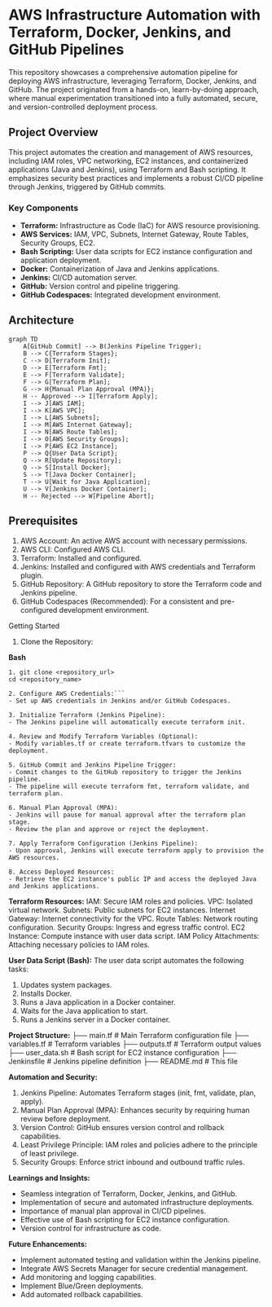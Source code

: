 
# AWS Infrastructure Automation with Terraform, Docker, Jenkins, and GitHub Pipelines

This repository showcases a comprehensive automation pipeline for deploying AWS infrastructure, leveraging Terraform, Docker, Jenkins, and GitHub. The project originated from a hands-on, learn-by-doing approach, where manual experimentation transitioned into a fully automated, secure, and version-controlled deployment process.

## Project Overview

This project automates the creation and management of AWS resources, including IAM roles, VPC networking, EC2 instances, and containerized applications (Java and Jenkins), using Terraform and Bash scripting. It emphasizes security best practices and implements a robust CI/CD pipeline through Jenkins, triggered by GitHub commits.

### Key Components

* **Terraform:** Infrastructure as Code (IaC) for AWS resource provisioning.
* **AWS Services:** IAM, VPC, Subnets, Internet Gateway, Route Tables, Security Groups, EC2.
* **Bash Scripting:** User data scripts for EC2 instance configuration and application deployment.
* **Docker:** Containerization of Java and Jenkins applications.
* **Jenkins:** CI/CD automation server.
* **GitHub:** Version control and pipeline triggering.
* **GitHub Codespaces:** Integrated development environment.

## Architecture

```mermaid
graph TD
    A[GitHub Commit] --> B(Jenkins Pipeline Trigger);
    B --> C{Terraform Stages};
    C --> D[Terraform Init];
    D --> E[Terraform Fmt];
    E --> F[Terraform Validate];
    F --> G[Terraform Plan];
    G --> H{Manual Plan Approval (MPA)};
    H -- Approved --> I[Terraform Apply];
    I --> J[AWS IAM];
    I --> K[AWS VPC];
    I --> L[AWS Subnets];
    I --> M[AWS Internet Gateway];
    I --> N[AWS Route Tables];
    I --> O[AWS Security Groups];
    I --> P[AWS EC2 Instance];
    P --> Q{User Data Script};
    Q --> R[Update Repository];
    Q --> S[Install Docker];
    S --> T[Java Docker Container];
    T --> U[Wait for Java Application];
    U --> V[Jenkins Docker Container];
    H -- Rejected --> W[Pipeline Abort];
```

## Prerequisites
1. AWS Account: An active AWS account with necessary permissions.
2. AWS CLI: Configured AWS CLI.
3. Terraform: Installed and configured.
4. Jenkins: Installed and configured with AWS credentials and Terraform plugin.
5. GitHub Repository: A GitHub repository to store the Terraform code and Jenkins pipeline.
6. GitHub Codespaces (Recommended): For a consistent and pre-configured development environment.

Getting Started
1. Clone the Repository:

**Bash**
```
1. git clone <repository_url>
cd <repository_name>

2. Configure AWS Credentials:```
- Set up AWS credentials in Jenkins and/or GitHub Codespaces.

3. Initialize Terraform (Jenkins Pipeline):
- The Jenkins pipeline will automatically execute terraform init.

4. Review and Modify Terraform Variables (Optional):
- Modify variables.tf or create terraform.tfvars to customize the deployment.

5. GitHub Commit and Jenkins Pipeline Trigger:
- Commit changes to the GitHub repository to trigger the Jenkins pipeline.
- The pipeline will execute terraform fmt, terraform validate, and terraform plan.

6. Manual Plan Approval (MPA):
- Jenkins will pause for manual approval after the terraform plan stage.
- Review the plan and approve or reject the deployment.

7. Apply Terraform Configuration (Jenkins Pipeline):
- Upon approval, Jenkins will execute terraform apply to provision the AWS resources.

8. Access Deployed Resources:
- Retrieve the EC2 instance's public IP and access the deployed Java and Jenkins applications.
```

**Terraform Resources:**
IAM: Secure IAM roles and policies.
VPC: Isolated virtual network.
Subnets: Public subnets for EC2 instances.
Internet Gateway: Internet connectivity for the VPC.
Route Tables: Network routing configuration.
Security Groups: Ingress and egress traffic control.
EC2 Instance: Compute instance with user data script.
IAM Policy Attachments: Attaching necessary policies to IAM roles.

**User Data Script (Bash):**
The user data script automates the following tasks:
1. Updates system packages.
2. Installs Docker.
3. Runs a Java application in a Docker container.
4. Waits for the Java application to start.
5. Runs a Jenkins server in a Docker container.

**Project Structure:**
├── main.tf           # Main Terraform configuration file
├── variables.tf      # Terraform variables
├── outputs.tf        # Terraform output values
├── user_data.sh      # Bash script for EC2 instance configuration
├── Jenkinsfile       # Jenkins pipeline definition
├── README.md         # This file

**Automation and Security:**
1. Jenkins Pipeline: Automates Terraform stages (init, fmt, validate, plan, apply).
2. Manual Plan Approval (MPA): Enhances security by requiring human review before deployment.
3. Version Control: GitHub ensures version control and rollback capabilities.
4. Least Privilege Principle: IAM roles and policies adhere to the principle of least privilege.
5. Security Groups: Enforce strict inbound and outbound traffic rules.

**Learnings and Insights:**
- Seamless integration of Terraform, Docker, Jenkins, and GitHub.
- Implementation of secure and automated infrastructure deployments.
- Importance of manual plan approval in CI/CD pipelines.
- Effective use of Bash scripting for EC2 instance configuration.
- Version control for infrastructure as code.

**Future Enhancements:**
- Implement automated testing and validation within the Jenkins pipeline.
- Integrate AWS Secrets Manager for secure credential management.
- Add monitoring and logging capabilities.
- Implement Blue/Green deployments.
- Add automated rollback capabilities.

